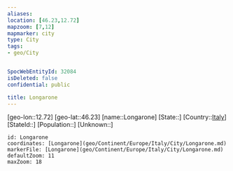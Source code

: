 ```yaml
---
aliases: 
location: [46.23,12.72]
mapzoom: [7,12] 
mapmarker: city 
type: City
tags:
- geo/City


SpocWebEntityId: 32084
isDeleted: false
confidential: public

title: Longarone
---
```

[geo-lon::12.72]
[geo-lat::46.23]
[name::Longarone]
[State::]
[Country::[Italy](geo/Continent/Europe/Italy.md)]
[StateId::]
[Population::]
[Unknown::]


```leaflet
id: Longarone
coordinates: [Longarone](geo/Continent/Europe/Italy/City/Longarone.md)
markerFile: [Longarone](geo/Continent/Europe/Italy/City/Longarone.md)
defaultZoom: 11 
maxZoom: 18
```


